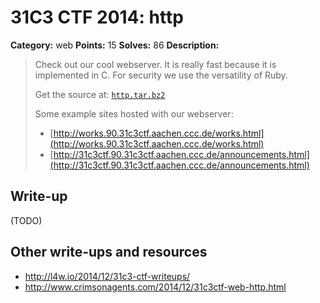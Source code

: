 # 31C3 CTF 2014: http

**Category:** web
**Points:** 15
**Solves:** 86
**Description:**

> Check out our cool webserver. It is really fast because it is implemented in C. For security we use the versatility of Ruby.
>
> Get the source at: [`http.tar.bz2`](http.tar.bz2)
>
> Some example sites hosted with our webserver:
> - [http://works.90.31c3ctf.aachen.ccc.de/works.html](http://works.90.31c3ctf.aachen.ccc.de/works.html)
> - [http://31c3ctf.90.31c3ctf.aachen.ccc.de/announcements.html](http://31c3ctf.90.31c3ctf.aachen.ccc.de/announcements.html)

## Write-up

(TODO)

## Other write-ups and resources

* <http://l4w.io/2014/12/31c3-ctf-writeups/>
* <http://www.crimsonagents.com/2014/12/31c3ctf-web-http.html>
